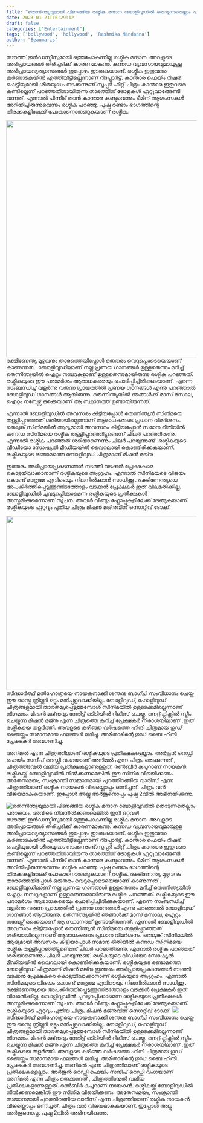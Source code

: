 ```yaml
---
title: "തെന്നിന്ത്യയുമായി പിണങ്ങിയ രശ്മിക മന്ദാന ബോളിവുഡിൽ തൊടുന്നതെല്ലാം പരാജയം, അവിടെ നിലനിൽക്കണമെങ്കിൽ ഇനി ഒറ്റവഴി"
date: 2023-01-21T16:29:12
draft: false
categories: ["Entertainment"]
tags: ['bollywood', 'hollywood', 'Rashmika Mandanna']
author: "Beaumaris"
---
```


സൗത്ത് ഇൻഡസ്ട്രീസുമായി ഒത്തുപോകുന്നില്ല രശ്മിക മന്ദാന. അവളുടെ അഭിപ്രായങ്ങൾ തിരിച്ചടിക്ക് കാരണമാകുന്നു. കന്നഡ വ്യവസായവുമായുള്ള അഭിപ്രായവ്യത്യാസങ്ങൾ ഇപ്പോഴും തുടരുകയാണ്. രശ്മിക ഇതുവരെ കർണാടകയിൽ എത്തിയിട്ടില്ലെന്നാണ് റിപ്പോർട്ട്. കാന്താര ഫെയിം റിഷഭ് ഷെട്ടിയുമായി ശീതയുദ്ധം നടക്കുന്നുണ്ട്.സൂപ്പർ ഹിറ്റ് ചിത്രം കാന്താര ഇതുവരെ കണ്ടില്ലെന്ന് പറഞ്ഞതിനായിരുന്നു താരത്തിന് ട്രോളുകൾ ഏറ്റുവാങ്ങേണ്ടി വന്നത്. എന്നാൽ പിന്നീട് താൻ കാന്താര കണ്ടുവെന്നും ടീമിന് ആശംസകൾ അറിയിച്ചിരുന്നുവെന്നും രശ്മിക പറഞ്ഞു. പുഷ്പ രണ്ടാം ഭാഗത്തിന്റെ തിരക്കുകളിലേക്ക് പോകാനൊരുങ്ങുകയാണ് രശ്മിക.

<img class=" wp-image-380332 aligncenter" src="https://cdn.boolokam.com/articles/2023/01/rashmikaa.jpg" alt="" width="773" height="627" /> ദക്ഷിണേന്ത്യ മുഴുവനും താരത്തെയിപ്പോൾ ഒരുതരം വെറുപ്പൊടെയെയാണ് കാണുന്നത് . ബോളിവുഡിലാണ് നല്ല പ്രണയ ഗാനങ്ങൾ ഉള്ളതെന്നും മറിച്ച് തെന്നിന്ത്യയിൽ ഐറ്റം നമ്പറുകളാണ് ഉള്ളതെന്നുമായിരുന്നു രശ്മിക പറഞ്ഞത്. രശ്മികയുടെ ഈ പരാമർശം ആരാധകരെയും ചൊടിപ്പിച്ചിരിക്കുകയാണ്. എന്നെ സംബന്ധിച്ച് വളർന്നു വരുന്ന പ്രായത്തിൽ പ്രണയ ഗാനങ്ങൾ എന്നു പറഞ്ഞാൽ ബോളിവുഡ് ഗാനങ്ങൾ ആയിരുന്നു. തെന്നിന്ത്യയിൽ ഞങ്ങൾക്ക് മാസ് മസാല, ഐറ്റം നമ്പേഴ്സ് ഒക്കെയാണ് ആ സ്ഥാനത്ത് ഉണ്ടായിരുന്നത്.

എന്നാൽ ബോളിവുഡിൽ അവസരം കിട്ടിയപ്പോൾ തെന്നിന്ത്യൻ സിനിമയെ തള്ളിപ്പറഞ്ഞത് ശരിയായില്ലെന്നാണ് ആരാധകരുടെ പ്രധാന വിമർശനം. തെലുങ്ക് സിനിമയിൽ ആദ്യമായി അവസരം കിട്ടിയപ്പോൾ സമാന രീതിയിൽ കന്നഡ സിനിമയെ രശ്മിക തള്ളിപ്പറഞ്ഞിട്ടുണ്ടെന്ന് ചിലർ പറഞ്ഞിരുന്നു. എന്നാൽ രശ്മിക പറഞ്ഞത് ശരിയാണെന്നും ചിലർ പറയുന്നുണ്ട്. രശ്മികയുടെ വീഡിയോ സോഷ്യൽ മീഡിയയിൽ വൈറലായി കൊണ്ടിരിക്കുകയാണ്. രശ്മികയുടെ രണ്ടാമത്തെ ബോളിവുഡ് ചിത്രമാണ് മിഷൻ മജ്നു

ഇത്തരം അഭിപ്രായപ്രകടനങ്ങൾ നടത്തി വടക്കൻ പ്രേക്ഷകരെ കൊട്ടയിലാക്കാനാണ് രശ്മികയുടെ ആഗ്രഹം. എന്നാൽ സിനിമയുടെ വിജയം കൊണ്ട് മാത്രമേ എവിടെയും നിലനിൽക്കാൻ സാധിക്കൂ . ദക്ഷിണേന്ത്യയെ അപകീർത്തിപ്പെടുത്തുന്നിടത്തോളം വടക്കൻ പ്രേക്ഷകർ ഇത് വിലമതിക്കില്ല. ബോളിവുഡിൽ ചുവടുറപ്പിക്കാമെന്ന രശ്മികയുടെ പ്രതീക്ഷകൾ അസ്തമിക്കുമെന്നാണ് സൂചന. അവൾ വീണ്ടും ഫ്ലോപ്പുകളിലേക്ക് മടങ്ങുകയാണ്. രശ്മികയുടെ ഏറ്റവും പുതിയ ചിത്രം മിഷൻ മജ്നുവിന് നെഗറ്റീവ് ടോക്ക്.

<img class=" wp-image-380333 aligncenter" src="https://cdn.boolokam.com/articles/2023/01/rr2222-1024x576.jpg" alt="" width="820" height="461" />സിദ്ധാർത്ഥ് മൽഹോത്രയെ നായകനാക്കി ശന്തനു ബാഗ്ചി സംവിധാനം ചെയ്ത ഈ സ്പൈ ത്രില്ലർ ഒട്ടും മതിപ്പുളവാക്കിയില്ല. ബോളിവുഡ്, ഹോളിവുഡ് ചിത്രങ്ങളുമായി താരതമ്യപ്പെടുത്തുമ്പോൾ സിനിമയിൽ ഉള്ളടക്കമില്ലെന്നാണ് നിഗമനം. മിഷൻ മജ്‌നുവും നേരിട്ട് ഒടിടിയിൽ റിലീസ് ചെയ്തു. നെറ്റ്ഫ്ലിക്സിൽ സ്ട്രീം ചെയ്യുന്ന മിഷൻ മജ്നു എന്ന ചിത്രത്തെ കുറിച്ച് പ്രേക്ഷകർ നിരാശയിലാണ് .ഇത് രശ്മികയെ തളർത്തി. അവളുടെ കഴിഞ്ഞ വർഷത്തെ ഹിന്ദി ചിത്രമായ ഗുഡ് ബൈയ്ക്കും സമാനമായ ഫലങ്ങൾ ലഭിച്ചു. അമിതാഭിന്റെ ഗുഡ് ബൈ ഹിന്ദി പ്രേക്ഷകർ അവഗണിച്ചു.

അനിമൽ എന്ന ചിത്രത്തിലാണ് രശ്മികയുടെ പ്രതീക്ഷകളെല്ലാം. അർജുൻ റെഡ്ഡി ഫെയിം സന്ദീപ് റെഡ്ഡി വംഗയാണ് അനിമൽ എന്ന ചിത്രം ഒരുക്കുന്നത് , ചിത്രത്തിന്മേൽ വലിയ പ്രതീക്ഷകളാണുള്ളത്. രൺബീർ കപൂറാണ് നായകൻ. രശ്മികയ്ക്ക് ബോളിവുഡിൽ നിൽക്കണമെങ്കിൽ ഈ സിനിമ വിജയിക്കണം. അതേസമയം, സംക്രാന്തി സമ്മാനമായി പുറത്തിറങ്ങിയ വാരിസ് എന്ന ചിത്രത്തിലാണ് രശ്മിക നായകൻ വിജയ്ക്കൊപ്പം ഒന്നിച്ചത്. ചിത്രം വൻ വിജയമാകുകയാണ്. ഇപ്പോൾ അല്ലു അർജുനൊപ്പം പുഷ്പ 2വിൽ അഭിനയിക്കുന്നു.


![തെന്നിന്ത്യയുമായി പിണങ്ങിയ രശ്മിക മന്ദാന ബോളിവുഡിൽ തൊടുന്നതെല്ലാം പരാജയം, അവിടെ നിലനിൽക്കണമെങ്കിൽ ഇനി ഒറ്റവഴി](https://cdn.boolokam.com/articles/2023/01/rashmikaa.jpg)സൗത്ത് ഇൻഡസ്ട്രീസുമായി ഒത്തുപോകുന്നില്ല രശ്മിക മന്ദാന. അവളുടെ അഭിപ്രായങ്ങൾ തിരിച്ചടിക്ക് കാരണമാകുന്നു. കന്നഡ വ്യവസായവുമായുള്ള അഭിപ്രായവ്യത്യാസങ്ങൾ ഇപ്പോഴും തുടരുകയാണ്. രശ്മിക ഇതുവരെ കർണാടകയിൽ എത്തിയിട്ടില്ലെന്നാണ് റിപ്പോർട്ട്. കാന്താര ഫെയിം റിഷഭ് ഷെട്ടിയുമായി ശീതയുദ്ധം നടക്കുന്നുണ്ട്.സൂപ്പർ ഹിറ്റ് ചിത്രം കാന്താര ഇതുവരെ കണ്ടില്ലെന്ന് പറഞ്ഞതിനായിരുന്നു താരത്തിന് ട്രോളുകൾ ഏറ്റുവാങ്ങേണ്ടി വന്നത്. എന്നാൽ പിന്നീട് താൻ കാന്താര കണ്ടുവെന്നും ടീമിന് ആശംസകൾ അറിയിച്ചിരുന്നുവെന്നും രശ്മിക പറഞ്ഞു. പുഷ്പ രണ്ടാം ഭാഗത്തിന്റെ തിരക്കുകളിലേക്ക് പോകാനൊരുങ്ങുകയാണ് രശ്മിക. ദക്ഷിണേന്ത്യ മുഴുവനും താരത്തെയിപ്പോൾ ഒരുതരം വെറുപ്പൊടെയെയാണ് കാണുന്നത് . ബോളിവുഡിലാണ് നല്ല പ്രണയ ഗാനങ്ങൾ ഉള്ളതെന്നും മറിച്ച് തെന്നിന്ത്യയിൽ ഐറ്റം നമ്പറുകളാണ് ഉള്ളതെന്നുമായിരുന്നു രശ്മിക പറഞ്ഞത്. രശ്മികയുടെ ഈ പരാമർശം ആരാധകരെയും ചൊടിപ്പിച്ചിരിക്കുകയാണ്. എന്നെ സംബന്ധിച്ച് വളർന്നു വരുന്ന പ്രായത്തിൽ പ്രണയ ഗാനങ്ങൾ എന്നു പറഞ്ഞാൽ ബോളിവുഡ് ഗാനങ്ങൾ ആയിരുന്നു. തെന്നിന്ത്യയിൽ ഞങ്ങൾക്ക് മാസ് മസാല, ഐറ്റം നമ്പേഴ്സ് ഒക്കെയാണ് ആ സ്ഥാനത്ത് ഉണ്ടായിരുന്നത്. എന്നാൽ ബോളിവുഡിൽ അവസരം കിട്ടിയപ്പോൾ തെന്നിന്ത്യൻ സിനിമയെ തള്ളിപ്പറഞ്ഞത് ശരിയായില്ലെന്നാണ് ആരാധകരുടെ പ്രധാന വിമർശനം. തെലുങ്ക് സിനിമയിൽ ആദ്യമായി അവസരം കിട്ടിയപ്പോൾ സമാന രീതിയിൽ കന്നഡ സിനിമയെ രശ്മിക തള്ളിപ്പറഞ്ഞിട്ടുണ്ടെന്ന് ചിലർ പറഞ്ഞിരുന്നു. എന്നാൽ രശ്മിക പറഞ്ഞത് ശരിയാണെന്നും ചിലർ പറയുന്നുണ്ട്. രശ്മികയുടെ വീഡിയോ സോഷ്യൽ മീഡിയയിൽ വൈറലായി കൊണ്ടിരിക്കുകയാണ്. രശ്മികയുടെ രണ്ടാമത്തെ ബോളിവുഡ് ചിത്രമാണ് മിഷൻ മജ്നു ഇത്തരം അഭിപ്രായപ്രകടനങ്ങൾ നടത്തി വടക്കൻ പ്രേക്ഷകരെ കൊട്ടയിലാക്കാനാണ് രശ്മികയുടെ ആഗ്രഹം. എന്നാൽ സിനിമയുടെ വിജയം കൊണ്ട് മാത്രമേ എവിടെയും നിലനിൽക്കാൻ സാധിക്കൂ . ദക്ഷിണേന്ത്യയെ അപകീർത്തിപ്പെടുത്തുന്നിടത്തോളം വടക്കൻ പ്രേക്ഷകർ ഇത് വിലമതിക്കില്ല. ബോളിവുഡിൽ ചുവടുറപ്പിക്കാമെന്ന രശ്മികയുടെ പ്രതീക്ഷകൾ അസ്തമിക്കുമെന്നാണ് സൂചന. അവൾ വീണ്ടും ഫ്ലോപ്പുകളിലേക്ക് മടങ്ങുകയാണ്. രശ്മികയുടെ ഏറ്റവും പുതിയ ചിത്രം മിഷൻ മജ്നുവിന് നെഗറ്റീവ് ടോക്ക്. ![](https://cdn.boolokam.com/articles/2023/01/rr2222-1024x576.jpg)സിദ്ധാർത്ഥ് മൽഹോത്രയെ നായകനാക്കി ശന്തനു ബാഗ്ചി സംവിധാനം ചെയ്ത ഈ സ്പൈ ത്രില്ലർ ഒട്ടും മതിപ്പുളവാക്കിയില്ല. ബോളിവുഡ്, ഹോളിവുഡ് ചിത്രങ്ങളുമായി താരതമ്യപ്പെടുത്തുമ്പോൾ സിനിമയിൽ ഉള്ളടക്കമില്ലെന്നാണ് നിഗമനം. മിഷൻ മജ്‌നുവും നേരിട്ട് ഒടിടിയിൽ റിലീസ് ചെയ്തു. നെറ്റ്ഫ്ലിക്സിൽ സ്ട്രീം ചെയ്യുന്ന മിഷൻ മജ്നു എന്ന ചിത്രത്തെ കുറിച്ച് പ്രേക്ഷകർ നിരാശയിലാണ് .ഇത് രശ്മികയെ തളർത്തി. അവളുടെ കഴിഞ്ഞ വർഷത്തെ ഹിന്ദി ചിത്രമായ ഗുഡ് ബൈയ്ക്കും സമാനമായ ഫലങ്ങൾ ലഭിച്ചു. അമിതാഭിന്റെ ഗുഡ് ബൈ ഹിന്ദി പ്രേക്ഷകർ അവഗണിച്ചു. അനിമൽ എന്ന ചിത്രത്തിലാണ് രശ്മികയുടെ പ്രതീക്ഷകളെല്ലാം. അർജുൻ റെഡ്ഡി ഫെയിം സന്ദീപ് റെഡ്ഡി വംഗയാണ് അനിമൽ എന്ന ചിത്രം ഒരുക്കുന്നത് , ചിത്രത്തിന്മേൽ വലിയ പ്രതീക്ഷകളാണുള്ളത്. രൺബീർ കപൂറാണ് നായകൻ. രശ്മികയ്ക്ക് ബോളിവുഡിൽ നിൽക്കണമെങ്കിൽ ഈ സിനിമ വിജയിക്കണം. അതേസമയം, സംക്രാന്തി സമ്മാനമായി പുറത്തിറങ്ങിയ വാരിസ് എന്ന ചിത്രത്തിലാണ് രശ്മിക നായകൻ വിജയ്ക്കൊപ്പം ഒന്നിച്ചത്. ചിത്രം വൻ വിജയമാകുകയാണ്. ഇപ്പോൾ അല്ലു അർജുനൊപ്പം പുഷ്പ 2വിൽ അഭിനയിക്കുന്നു.
